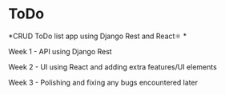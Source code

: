 # ToDo

*CRUD ToDo list app using Django Rest and React⚛ *

  Week 1 - API using Django Rest

  Week 2 - UI using React and adding extra features/UI elements

  Week 3 - Polishing and fixing any bugs encountered later
